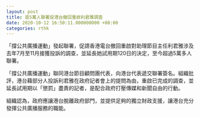 ```yaml
---
layout: post
title: 逾5萬人聯署促港台撤回重啟利君雅調查
date: 2020-10-12 16:50:11.000000000 +08:00
categories: rthk
---
```


「撐公共廣播運動」發起聯署，促請香港電台撤回重啟對助理節目主任利君雅涉及去年7月至11月接獲投訴的調查，並延長她試用期120日的決定，至今超過5萬多人聯署。

「撐公共廣播運動」聯同港台節目顧問團代表，向港台代表遞交聯署簽名。組織批評，港台藉部分人投訴利君雅在政府記者會上的提問為由，重啟已完成的調查，並延長試用期以「懲罰」盡責的記者，是配合政府打壓傳媒和新聞自由的行動。

組織認為，政府應讓港台脫離政府部門，並提供足夠的獨立財政支援，讓港台充分發揮公共廣播服務的職能。
